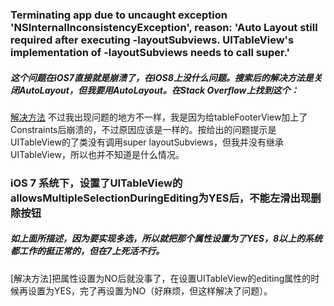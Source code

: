 ### Terminating app due to uncaught exception 'NSInternalInconsistencyException', reason: 'Auto Layout still required after executing -layoutSubviews. UITableView's implementation of -layoutSubviews needs to call super.'
#####           这个问题在iOS7直接就是崩溃了，在iOS8上没什么问题。搜索后的解决方法是关闭AutoLayout，但我要用AutoLayout。在Stack Overflow上找到这个：
[解决方法](http://stackoverflow.com/questions/12610783/auto-layout-still-required-after-executing-layoutsubviews-with-uitableviewcel)
不过我出现问题的地方不一样，我是因为给tableFooterView加上了Constraints后崩溃的，不过原因应该是一样的。按给出的问题提示是UITableView的了类没有调用super layoutSubviews，但我并没有继承UITableView，所以也并不知道是什么情况。
### iOS 7 系统下，设置了UITableView的allowsMultipleSelectionDuringEditing为YES后，不能左滑出现删除按钮
#####	如上面所描述，因为要实现多选，所以就把那个属性设置为了YES，8以上的系统都工作的挺正常的，但在7上死活不行。
[解决方法]把属性设置为NO后就没事了，在设置UITableView的editing属性的时候再设置为YES，完了再设置为NO（好麻烦，但这样解决了问题）。
